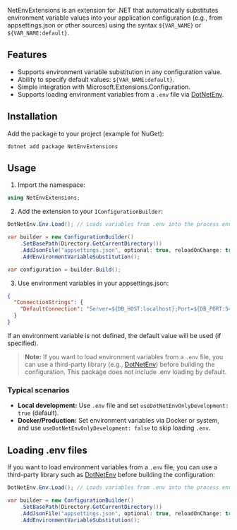 NetEnvExtensions is an extension for .NET that automatically substitutes environment variable values into your application configuration (e.g., from appsettings.json or other sources) using the syntax `${VAR_NAME}` or `${VAR_NAME:default}`.

## Features
- Supports environment variable substitution in any configuration value.
- Ability to specify default values: `${VAR_NAME:default}`.
- Simple integration with Microsoft.Extensions.Configuration.
- Supports loading environment variables from a `.env` file via [DotNetEnv](https://github.com/tonerdo/dotnet-env).

## Installation

Add the package to your project (example for NuGet):

```
dotnet add package NetEnvExtensions
```

## Usage

1. Import the namespace:

```csharp
using NetEnvExtensions;
```

2. Add the extension to your `IConfigurationBuilder`:

```csharp
DotNetEnv.Env.Load(); // Loads variables from .env into the process environment

var builder = new ConfigurationBuilder()
    .SetBasePath(Directory.GetCurrentDirectory())
    .AddJsonFile("appsettings.json", optional: true, reloadOnChange: true)
    .AddEnvironmentVariableSubstitution();

var configuration = builder.Build();
```

3. Use environment variables in your appsettings.json:

```json
{
  "ConnectionStrings": {
    "DefaultConnection": "Server=${DB_HOST:localhost};Port=${DB_PORT:5432};User Id=${DB_USER};Password=${DB_PASS}"
  }
}
```

If an environment variable is not defined, the default value will be used (if specified).

> **Note:** If you want to load environment variables from a `.env` file, you can use a third-party library (e.g., [DotNetEnv](https://github.com/tonerdo/dotnet-env)) before building the configuration. This package does not include .env loading by default.

### Typical scenarios

- **Local development:** Use `.env` file and set `useDotNetEnvOnlyDevelopment: true` (default).
- **Docker/Production:** Set environment variables via Docker or system, and use `useDotNetEnvOnlyDevelopment: false` to skip loading `.env`.

## Loading .env files

If you want to load environment variables from a `.env` file, you can use a third-party library such as [DotNetEnv](https://github.com/tonerdo/dotnet-env) before building the configuration:

```csharp
DotNetEnv.Env.Load(); // Loads variables from .env into the process environment

var builder = new ConfigurationBuilder()
    .SetBasePath(Directory.GetCurrentDirectory())
    .AddJsonFile("appsettings.json", optional: true, reloadOnChange: true)
    .AddEnvironmentVariableSubstitution();
```
